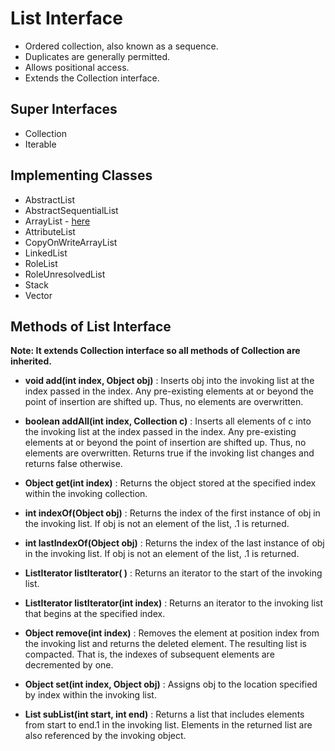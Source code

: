 
# List Interface

- Ordered collection, also known as a sequence.
- Duplicates are generally permitted.
- Allows positional access.
- Extends the Collection interface.

## Super Interfaces
- Collection<E>
- Iterable<E>

## Implementing Classes
- AbstractList
- AbstractSequentialList
- ArrayList - [here](./ArrayList_class.md)
- AttributeList
- CopyOnWriteArrayList
- LinkedList
- RoleList
- RoleUnresolvedList
- Stack
- Vector

## Methods of List Interface
<b>Note: It extends Collection interface so all methods of Collection are inherited.</b>

- <b>void add(int index, Object obj)</b> : 
Inserts obj into the invoking list at the index passed in the index. Any pre-existing elements at or beyond the point of insertion are shifted up. Thus, no elements are overwritten.

- <b>boolean addAll(int index, Collection c)</b> : 
Inserts all elements of c into the invoking list at the index passed in the index. Any pre-existing elements at or beyond the point of insertion are shifted up. Thus, no elements are overwritten. Returns true if the invoking list changes and returns false otherwise.

- <b>Object get(int index)</b> : 
Returns the object stored at the specified index within the invoking collection.

- <b>int indexOf(Object obj)</b> : 
Returns the index of the first instance of obj in the invoking list. If obj is not an element of the list, .1 is returned.

- <b>int lastIndexOf(Object obj)</b> : 
Returns the index of the last instance of obj in the invoking list. If obj is not an element of the list, .1 is returned.

- <b>ListIterator listIterator( )</b> : 
Returns an iterator to the start of the invoking list.

- <b>ListIterator listIterator(int index)</b> :
Returns an iterator to the invoking list that begins at the specified index.

- <b>Object remove(int index)</b> : 
Removes the element at position index from the invoking list and returns the deleted element. The resulting list is compacted. That is, the indexes of subsequent elements are decremented by one.

- <b>Object set(int index, Object obj)</b> : 
Assigns obj to the location specified by index within the invoking list.

- <b>List subList(int start, int end)</b> : 
Returns a list that includes elements from start to end.1 in the invoking list. Elements in the returned list are also referenced by the invoking object.